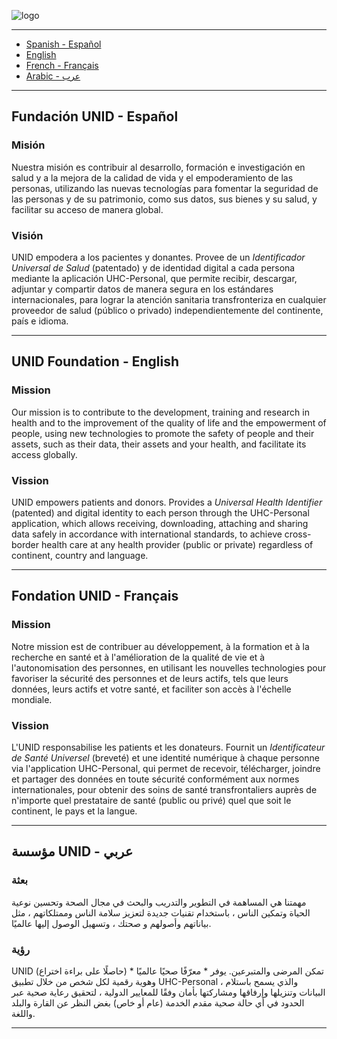 ![logo](https://avatars.githubusercontent.com/u/115964873?s=200&v=4)

---

- [Spanish - Español](./README.md#Fundacion-UNID-Espanol) 
- [English](./README.md#UNID-Foundation-English)
- [French - Français](./README.md#Fondation-UNID-Francais)
- [Arabic - عرب](./README.md)
---

## Fundación UNID -  Español

### **Misión**

Nuestra misión es contribuir al desarrollo, formación e investigación en salud y a la mejora de la calidad de vida y el empoderamiento de las personas, utilizando las nuevas tecnologías para fomentar la seguridad de las personas y de su patrimonio, como sus datos, sus bienes y su salud, y facilitar su acceso de manera global.

### **Visión**

UNID empodera a los pacientes y donantes. Provee de un *Identificador Universal de Salud* (patentado) y de identidad digital a cada persona mediante la aplicación UHC-Personal, que permite recibir, descargar, adjuntar y compartir datos de manera segura en los estándares internacionales, para lograr la atención sanitaria transfronteriza en cualquier proveedor de salud (público o privado) independientemente del continente, país e idioma.

---

## UNID Foundation - English

### **Mission**

Our mission is to contribute to the development, training and research in health and to the improvement of the quality of life and the empowerment of people, using new technologies to promote the safety of people and their assets, such as their data, their assets and your health, and facilitate its access globally.

### **Vission**

UNID empowers patients and donors. Provides a *Universal Health Identifier* (patented) and digital identity to each person through the UHC-Personal application, which allows receiving, downloading, attaching and sharing data safely in accordance with international standards, to achieve cross-border health care at any health provider (public or private) regardless of continent, country and language.

---

## Fondation UNID - Français

### **Mission**

Notre mission est de contribuer au développement, à la formation et à la recherche en santé et à l'amélioration de la qualité de vie et à l'autonomisation des personnes, en utilisant les nouvelles technologies pour favoriser la sécurité des personnes et de leurs actifs, tels que leurs données, leurs actifs et votre santé, et faciliter son accès à l'échelle mondiale.

### **Vission**

L'UNID responsabilise les patients et les donateurs. Fournit un *Identificateur de Santé Universel* (breveté) et une identité numérique à chaque personne via l'application UHC-Personal, qui permet de recevoir, télécharger, joindre et partager des données en toute sécurité conformément aux normes internationales, pour obtenir des soins de santé transfrontaliers auprès de n'importe quel prestataire de santé (public ou privé) quel que soit le continent, le pays et la langue.

---

## مؤسسة UNID - عربي

### **بعثة**

مهمتنا هي المساهمة في التطوير والتدريب والبحث في مجال الصحة وتحسين نوعية الحياة وتمكين الناس ، باستخدام تقنيات جديدة لتعزيز سلامة الناس وممتلكاتهم ، مثل بياناتهم وأصولهم و صحتك ، وتسهيل الوصول إليها عالميًا.

### **رؤية**

UNID تمكن المرضى والمتبرعين. يوفر * معرّفًا صحيًا عالميًا * (حاصلًا على براءة اختراع) وهوية رقمية لكل شخص من خلال تطبيق UHC-Personal ، والذي يسمح باستلام البيانات وتنزيلها وإرفاقها ومشاركتها بأمان وفقًا للمعايير الدولية ، لتحقيق رعاية صحية عبر الحدود في أي حالة صحية مقدم الخدمة (عام أو خاص) بغض النظر عن القارة والبلد واللغة.

---
